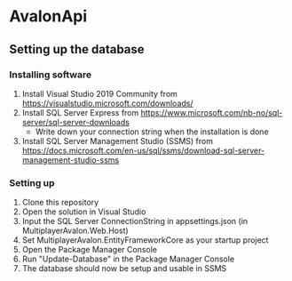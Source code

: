 # AvalonApi

## Setting up the database
### Installing software
1. Install Visual Studio 2019 Community from https://visualstudio.microsoft.com/downloads/
2. Install SQL Server Express from https://www.microsoft.com/nb-no/sql-server/sql-server-downloads
    * Write down your connection string when the installation is done
3. Install SQL Server Management Studio (SSMS) from https://docs.microsoft.com/en-us/sql/ssms/download-sql-server-management-studio-ssms

### Setting up
1. Clone this repository
2. Open the solution in Visual Studio
3. Input the SQL Server ConnectionString in appsettings.json (in MultiplayerAvalon.Web.Host)
4. Set MultiplayerAvalon.EntityFrameworkCore as your startup project
5. Open the Package Manager Console
6. Run "Update-Database" in the Package Manager Console
7. The database should now be setup and usable in SSMS

